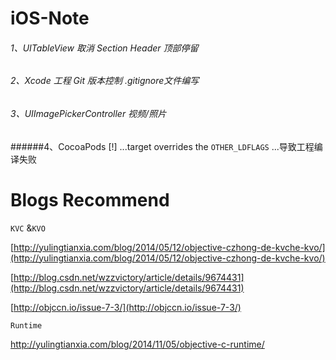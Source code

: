 # iOS-Note
###### 1、UITableView 取消 Section Header 顶部停留
###### 2、Xcode 工程 Git 版本控制 .gitignore文件编写

###### 3、UIImagePickerController 视频/照片

######4、CocoaPods [!] ...target overrides the `OTHER_LDFLAGS` ...导致工程编译失败


# Blogs Recommend

`KVC` &`KVO` 

 [http://yulingtianxia.com/blog/2014/05/12/objective-czhong-de-kvche-kvo/](http://yulingtianxia.com/blog/2014/05/12/objective-czhong-de-kvche-kvo/) 

[http://blog.csdn.net/wzzvictory/article/details/9674431](http://blog.csdn.net/wzzvictory/article/details/9674431)

[http://objccn.io/issue-7-3/](http://objccn.io/issue-7-3/)			

`Runtime`

 http://yulingtianxia.com/blog/2014/11/05/objective-c-runtime/ 